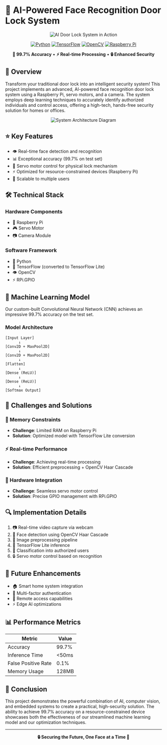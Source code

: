 # 🔐 AI-Powered Face Recognition Door Lock System

<div align="center">
  <img src="https://roc.ai/wp-content/uploads/2018/11/howfrworks-980x491.png.webp" alt="AI Door Lock System in Action" />
  
  [![Python](https://img.shields.io/badge/Python-3.7%2B-blue?style=for-the-badge&logo=python)](https://www.python.org/)
  [![TensorFlow](https://img.shields.io/badge/TensorFlow-Lite-orange?style=for-the-badge&logo=tensorflow)](https://www.tensorflow.org/)
  [![OpenCV](https://img.shields.io/badge/OpenCV-4.5%2B-green?style=for-the-badge&logo=opencv)](https://opencv.org/)
  [![Raspberry Pi](https://img.shields.io/badge/Raspberry%20Pi-4B-red?style=for-the-badge&logo=raspberry-pi)](https://www.raspberrypi.org/)
  
  <p align="center">
    <strong>🎯 99.7% Accuracy</strong> • <strong>⚡ Real-time Processing</strong> • <strong>🔒 Enhanced Security</strong>
  </p>
</div>

## 📖 Overview

Transform your traditional door lock into an intelligent security system! This project implements an advanced, AI-powered face recognition door lock system using a Raspberry Pi, servo motors, and a camera. The system employs deep learning techniques to accurately identify authorized individuals and control access, offering a high-tech, hands-free security solution for homes or offices.

<div align="center">
  <img src="/api/placeholder/800/300" alt="System Architecture Diagram" />
</div>

## ⭐ Key Features

- 👁️ Real-time face detection and recognition
- 📊 Exceptional accuracy (99.7% on test set)
- 🔄 Servo motor control for physical lock mechanism
- ⚡ Optimized for resource-constrained devices (Raspberry Pi)
- 👥 Scalable to multiple users

## 🛠️ Technical Stack

### Hardware Components
- 🤖 Raspberry Pi
- 🎮 Servo Motor
- 📷 Camera Module

### Software Framework
- 🐍 Python
- 🧠 TensorFlow (converted to TensorFlow Lite)
- 👁️ OpenCV
- ⚡ RPi.GPIO

## 🧠 Machine Learning Model

Our custom-built Convolutional Neural Network (CNN) achieves an impressive 99.7% accuracy on the test set. 

### Model Architecture
```
[Input Layer]
      ↓
[Conv2D + MaxPool2D]
      ↓
[Conv2D + MaxPool2D]
      ↓
[Flatten]
      ↓
[Dense (ReLU)]
      ↓
[Dense (ReLU)]
      ↓
[Softmax Output]
```

## 💪 Challenges and Solutions

### 🎯 Memory Constraints
- **Challenge**: Limited RAM on Raspberry Pi
- **Solution**: Optimized model with TensorFlow Lite conversion

### ⚡ Real-time Performance
- **Challenge**: Achieving real-time processing
- **Solution**: Efficient preprocessing + OpenCV Haar Cascade

### 🔧 Hardware Integration
- **Challenge**: Seamless servo motor control
- **Solution**: Precise GPIO management with RPi.GPIO

## 🔍 Implementation Details

1. 📷 Real-time video capture via webcam
2. 👤 Face detection using OpenCV Haar Cascade
3. 🔄 Image preprocessing pipeline
4. 🧠 TensorFlow Lite inference
5. 🎯 Classification into authorized users
6. 🔒 Servo motor control based on recognition

## 🚀 Future Enhancements

- 🏠 Smart home system integration
- 🔐 Multi-factor authentication
- 📱 Remote access capabilities
- ⚡ Edge AI optimizations

## 📊 Performance Metrics

<div align="center">

| Metric | Value |
|--------|--------|
| Accuracy | 99.7% |
| Inference Time | <50ms |
| False Positive Rate | 0.1% |
| Memory Usage | 128MB |

</div>

## 🎯 Conclusion

This project demonstrates the powerful combination of AI, computer vision, and embedded systems to create a practical, high-security solution. The ability to achieve 99.7% accuracy on a resource-constrained device showcases both the effectiveness of our streamlined machine learning model and our optimization techniques.

---

<div align="center">
  <strong>🔒 Securing the Future, One Face at a Time 🤖</strong>
</div>
